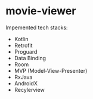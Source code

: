 # movie-viewer
Impemented tech stacks: 
  - Kotlin
  - Retrofit
  - Proguard
  - Data Binding
  - Room
  - MVP (Model-View-Presenter)
  - RxJava
  - AndroidX
  - Recylerview
